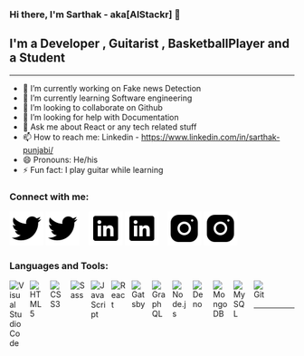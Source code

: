 ### Hi there, I'm Sarthak - aka[AIStackr] 👋

## I'm a Developer , Guitarist , BasketballPlayer and a Student 

<hr>

- 🔭 I’m currently working on Fake news Detection
- 🌱 I’m currently learning Software engineering 
- 👯 I’m looking to collaborate on Github
- 🤔 I’m looking for help with Documentation
- 💬 Ask me about React or any tech related stuff
- 📫 How to reach me: Linkedin -  https://www.linkedin.com/in/sarthak-punjabi/
- 😄 Pronouns: He/his
- ⚡ Fun fact: I play guitar while learning


### Connect with me:

[![website](./img/twitter-light.svg)](https://twitter.com/PunjabiSarthak#gh-light-mode-only)
[![website](./img/twitter-dark.svg)](https://twitter.com/PunjabiSarthak#gh-dark-mode-only)
&nbsp;&nbsp;
[![website](./img/linkedin-light.svg)](https://linkedin.com/in/sarthak-punjabi#gh-light-mode-only)
[![website](./img/linkedin-dark.svg)](https://linkedin.com/in/sarthak-punjabi#gh-dark-mode-only)
&nbsp;&nbsp;
[![website](./img/instagram-light.svg)](https://www.instagram.com/sarthak1139/#gh-light-mode-only)
[![website](./img/instagram-dark.svg)](https://www.instagram.com/sarthak1139/#gh-dark-mode-only)

### Languages and Tools:

<img align="left" alt="Visual Studio Code" width="26px" src="https://cdn.jsdelivr.net/gh/devicons/devicon/icons/vscode/vscode-original.svg" style="padding-right:10px;" />
<img align="left" alt="HTML5" width="26px" src="https://cdn.jsdelivr.net/gh/devicons/devicon/icons/html5/html5-original.svg" style="padding-right:10px;" />
<img align="left" alt="CSS3" width="26px" src="https://cdn.jsdelivr.net/gh/devicons/devicon/icons/css3/css3-original.svg" style="padding-right:10px;" />
<img align="left" alt="Sass" width="26px" src="https://cdn.jsdelivr.net/gh/devicons/devicon/icons/sass/sass-original.svg" style="padding-right:10px;" />
<img align="left" alt="JavaScript" width="26px" src="https://cdn.jsdelivr.net/gh/devicons/devicon/icons/javascript/javascript-original.svg" style="padding-right:10px;" />
<img align="left" alt="React" width="26px" src="https://cdn.jsdelivr.net/gh/devicons/devicon/icons/react/react-original.svg" style="padding-right:10px;" />
<img align="left" alt="Gatsby" width="26px" src="https://cdn.jsdelivr.net/gh/devicons/devicon/icons/gatsby/gatsby-original.svg" style="padding-right:10px;" />
<img align="left" alt="GraphQL" width="26px" src="https://cdn.jsdelivr.net/gh/devicons/devicon/icons/graphql/graphql-plain.svg" style="padding-right:10px;" />
<img align="left" alt="Node.js" width="26px" src="https://cdn.jsdelivr.net/gh/devicons/devicon/icons/nodejs/nodejs-original.svg" style="padding-right:10px;" />
<img align="left" alt="Deno" width="26px" src="./img/deno-light.svg" style="padding-right:10px;" />
<img align="left" alt="MongoDB" width="26px" src="https://cdn.jsdelivr.net/gh/devicons/devicon/icons/mongodb/mongodb-original.svg" style="padding-right:10px;" />
<img align="left" alt="MySQL" width="26px" src="https://cdn.jsdelivr.net/gh/devicons/devicon/icons/mysql/mysql-original.svg" style="padding-right:10px;" />
<img align="left" alt="Git" width="26px" src="https://cdn.jsdelivr.net/gh/devicons/devicon/icons/git/git-original.svg" style="padding-right:10px;" />

<br />
<br />

---
